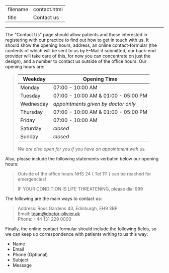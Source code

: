 |          |                            |
|----------|----------------------------|
| filename | contact.html               |
| title    | Contact us                 |
-----------------------------------------

The "Contact Us" page should allow patients and those interested in registering with our practice to find out how to get in touch with us. It should show the opening hours, address, an online contact-formular (the contents of which will be sent to us by E-Mail if submitted; our back-end provider will take care of this, for now you can concentrate on just the design), and a number to contact us outside of the office hours. Our opening hours are:

> |Weekday  | Opening Time                            |
> |---------|-----------------------------------------|
> |Monday   | 07:00 - 10:00 AM                        |
> |Tuesday  | 07:00 - 10:00 AM &amp; 01:00 - 05:00 PM |
> |Wednesday| *appointments given by doctor only*     |
> |Thursday | 07:00 - 10:00 AM &amp; 01:00 - 05:00 PM |
> |Friday   | 07:00 - 10:00 AM                        |
> |Saturday | *closed*                                |
> |Sunday   | *closed*                                |
> *We are also open for you if you have an appointment with us.*

Also, please include the following statements verbatim below our opening hours:

> Outside of the office hours NHS 24 ( Tel 111 ) can be reached for emergencies!
> 
> IF YOUR CONDITION IS LIFE THREATENING, please dial 999


The following are the main ways to contact us:

> Address: Ross Gardens 43, Edinburgh, EH9 3BP  
> Email: team@doctor-olivier.uk  
> Phone: +44 131 229 0000

Finally, the online contact formular should include the following fields, so we can keep up correspondence with patients writing to us this way:
- Name
- Email
- Phone (Optional)
- Subject
- Message
